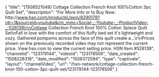 {
    "title": "[1508521049] Cottage Collection French Knot 100%Cotton 3pc Quilt Set",
    "description": "For More Info or to Buy Now: http:\/\/www.hsn.com\/products\/seo\/8290178?rdr=1&sourceid=youtube&cm_mmc=Social-_-Youtube-_-ProductVideo-_-526139\r\nCottage Collection French Knot 100% Cotton 3piece Quilt Set\nFall in love with the comfort of this fluffy bed set  it's lightweight and cozy. Gathered pompoms across the face of this quilt create a...\r\nPrices shown on the previously recorded video may not represent the current price.  View hsn.com to view the current selling price. HSN Item #526139",
    "channelid": "123179144",
    "videoid": "123178506",
    "date_created": "1508228318",
    "date_modified": "1508372594",
    "type": "captivate",
    "layout": "channelVideo",
    "url": "\/hsn-network\/cottage-collection-french-knot-100-cotton-3pc-quilt-set\/123179144-123178506"
}